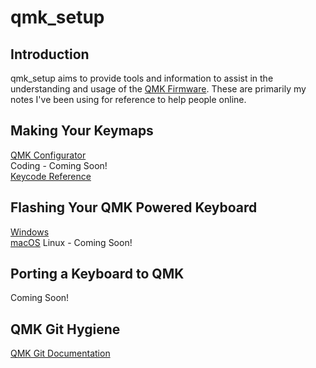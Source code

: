 # qmk_setup

## Introduction
qmk_setup aims to provide tools and information to assist in the understanding and usage
of the [QMK Firmware](https://github.com/qmk/qmk_firmware). These are primarily
my notes I've been using for reference to help people online. 

## Making Your Keymaps    
[QMK Configurator](qmk_configurator.md)   
Coding - Coming Soon!   
[Keycode Reference](https://docs.qmk.fm/keycodes)    

## Flashing Your QMK Powered Keyboard    
[Windows](windows_flashing.md)    
[macOS](macos_flashing.md) 
Linux - Coming Soon!   

## Porting a Keyboard to QMK
Coming Soon!

## QMK Git Hygiene
[QMK Git Documentation](https://github.com/mechmerlin/qmk_setup/blob/master/qmk_git.md)


